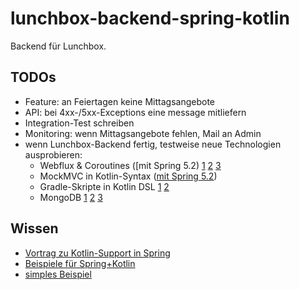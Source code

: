 # lunchbox-backend-spring-kotlin

Backend für Lunchbox.


## TODOs

- Feature: an Feiertagen keine Mittagsangebote
- API: bei 4xx-/5xx-Exceptions eine message mitliefern
- Integration-Test schreiben
- Monitoring: wenn Mittagsangebote fehlen, Mail an Admin
- wenn Lunchbox-Backend fertig, testweise neue Technologien ausprobieren:
  - Webflux & Coroutines ([mit Spring 5.2) [1](https://www.baeldung.com/kotlin-coroutines) [2](https://spring.io/blog/2019/04/12/going-reactive-with-spring-coroutines-and-kotlin-flow#spring-mvc-or-webflux) [3](https://docs.spring.io/spring/docs/5.2.0.M1/spring-framework-reference/languages.html#coroutines)
  - MockMVC in Kotlin-Syntax ([mit Spring 5.2](https://docs.spring.io/spring/docs/5.2.0.M1/spring-framework-reference/languages.html#mockmvc-dsl))
  - Gradle-Skripte in Kotlin DSL [1](https://github.com/jnizet/gradle-kotlin-dsl-migration-guide) [2](https://github.com/mixitconf/mixit/blob/master/build.gradle.kts)
  - MongoDB [1](https://github.com/mixitconf/mixit/blob/master/src/main/kotlin/mixit/model/Event.kt) [2](https://github.com/mixitconf/mixit/blob/master/src/main/kotlin/mixit/repository/EventRepository.kt) [3](https://docs.spring.io/spring-boot/docs/current/reference/html/boot-features-nosql.html#boot-features-mongodb)


## Wissen

- [Vortrag zu Kotlin-Support in Spring](https://www.infoq.com/presentations/spring-kotlin-boot)
- [Beispiele für Spring+Kotlin](https://github.com/sdeleuze/spring-kotlin-deepdive/tree/step3-coroutine)
- [simples Beispiel](https://github.com/sdeleuze/spring-boot-kotlin-demo)
